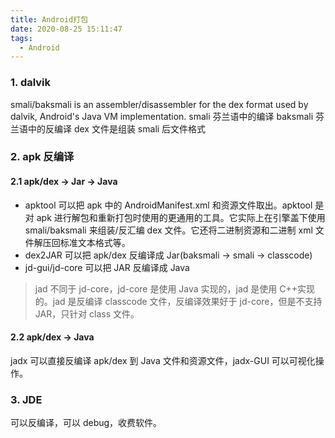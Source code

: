 ```yaml
---
title: Android打包
date: 2020-08-25 15:11:47
tags:
  - Android
---
```


### 1. dalvik

smali/baksmali is an assembler/disassembler for the dex format used by dalvik, Android's Java VM implementation.
smali 芬兰语中的编译
baksmali 芬兰语中的反编译
dex 文件是组装 smali 后文件格式

### 2. apk 反编译

#### 2.1 apk/dex -> Jar -> Java

- apktool 可以把 apk 中的 AndroidManifest.xml 和资源文件取出。apktool 是对 apk 进行解包和重新打包时使用的更通用的工具。它实际上在引擎盖下使用 smali/baksmali 来组装/反汇编 dex 文件。它还将二进制资源和二进制 xml 文件解压回标准文本格式等。
- dex2JAR 可以把 apk/dex 反编译成 Jar(baksmali -> smali -> classcode)
- jd-gui/jd-core 可以把 JAR 反编译成 Java

> jad 不同于 jd-core，jd-core 是使用 Java 实现的，jad 是使用 C++实现的。jad 是反编译 classcode 文件，反编译效果好于 jd-core，但是不支持 JAR，只针对 class 文件。

#### 2.2 apk/dex -> Java

jadx 可以直接反编译 apk/dex 到 Java 文件和资源文件，jadx-GUI 可以可视化操作。

<!-- more -->

### 3. JDE

可以反编译，可以 debug，收费软件。
